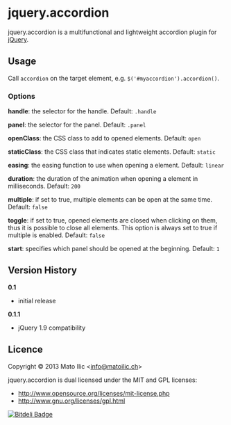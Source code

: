 # jquery.accordion #

jquery.accordion is a multifunctional and lightweight accordion plugin for [jQuery](http://jquery.com).

## Usage ##

Call `accordion` on the target element, e.g. `$('#myaccordion').accordion()`.

### Options ###

**handle**: the selector for the handle. Default: `.handle`

**panel**: the selector for the panel. Default: `.panel`

**openClass**: the CSS class to add to opened elements. Default: `open`

**staticClass**: the CSS class that indicates static elements. Default: `static`

**easing**: the easing function to use when opening a element. Default: `linear`

**duration**: the duration of the animation when opening a element in milliseconds. Default: `200`

**multiple**: if set to true, multiple elements can be open at the same time. Default: `false`

**toggle**: if set to true, opened elements are closed when clicking on them, thus it is possible to close all elements. This option is always set to true if multiple is enabled. Default: `false`

**start**: specifies which panel should be opened at the beginning. Default: `1`

## Version History ##

**0.1**

* initial release

**0.1.1**

* jQuery 1.9 compatibility

## Licence ##

Copyright &copy; 2013 Mato Ilic <<info@matoilic.ch>>

jquery.accordion is dual licensed under the MIT and GPL licenses:

* http://www.opensource.org/licenses/mit-license.php 
* http://www.gnu.org/licenses/gpl.html

[![Bitdeli Badge](https://d2weczhvl823v0.cloudfront.net/matoilic/jquery.accordion/trend.png)](https://bitdeli.com/free "Bitdeli Badge")

